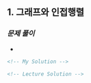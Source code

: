 ## 1. 그래프와 인접행렬

### _문제 풀이_

-

```html
<!-- My Solution -->
```

```html
<!-- Lecture Solution -->
```
